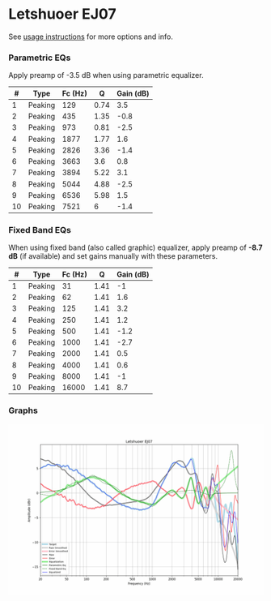 # Letshuoer EJ07
See [usage instructions](https://github.com/jaakkopasanen/AutoEq#usage) for more options and info.

### Parametric EQs
Apply preamp of -3.5 dB when using parametric equalizer.

|   # | Type    |   Fc (Hz) |    Q |   Gain (dB) |
|-----|---------|-----------|------|-------------|
|   1 | Peaking |       129 | 0.74 |         3.5 |
|   2 | Peaking |       435 | 1.35 |        -0.8 |
|   3 | Peaking |       973 | 0.81 |        -2.5 |
|   4 | Peaking |      1877 | 1.77 |         1.6 |
|   5 | Peaking |      2826 | 3.36 |        -1.4 |
|   6 | Peaking |      3663 | 3.6  |         0.8 |
|   7 | Peaking |      3894 | 5.22 |         3.1 |
|   8 | Peaking |      5044 | 4.88 |        -2.5 |
|   9 | Peaking |      6536 | 5.98 |         1.5 |
|  10 | Peaking |      7521 | 6    |        -1.4 |

### Fixed Band EQs
When using fixed band (also called graphic) equalizer, apply preamp of **-8.7 dB** (if available) and set gains manually with these parameters.

|   # | Type    |   Fc (Hz) |    Q |   Gain (dB) |
|-----|---------|-----------|------|-------------|
|   1 | Peaking |        31 | 1.41 |        -1   |
|   2 | Peaking |        62 | 1.41 |         1.6 |
|   3 | Peaking |       125 | 1.41 |         3.2 |
|   4 | Peaking |       250 | 1.41 |         1.2 |
|   5 | Peaking |       500 | 1.41 |        -1.2 |
|   6 | Peaking |      1000 | 1.41 |        -2.7 |
|   7 | Peaking |      2000 | 1.41 |         0.5 |
|   8 | Peaking |      4000 | 1.41 |         0.6 |
|   9 | Peaking |      8000 | 1.41 |        -1   |
|  10 | Peaking |     16000 | 1.41 |         8.7 |

### Graphs
![](./Letshuoer%20EJ07.png)
